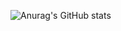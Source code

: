 ![Anurag's GitHub stats](https://github-readme-stats.vercel.app/api?username=namdongyun&show_icons=true&theme=github_dark_dimmed)
